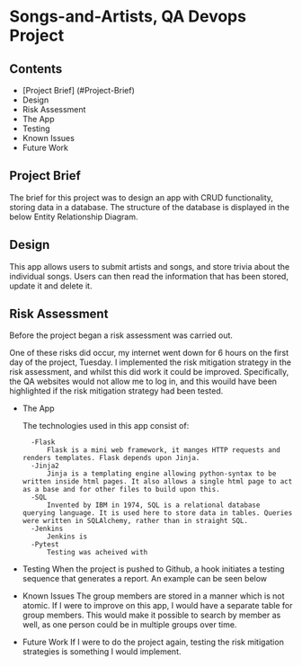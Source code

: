 # Songs-and-Artists, QA Devops Project

## Contents

* [Project Brief] (#Project-Brief)
* Design
* Risk Assessment
* The App
* Testing
* Known Issues
* Future Work

## Project Brief

The brief for this project was to design an app with CRUD functionality, storing data in a database. The structure of the database is displayed in the below Entity Relationship Diagram.

## Design

This app allows users to submit artists and songs, and store trivia about the individual songs. Users can then read the information that has been stored, update it and delete it.

## Risk Assessment

Before the project began a risk assessment was carried out.

One of these risks did occur, my internet went down for 6 hours on the first day of the project, Tuesday. I implemented the risk mitigation strategy in the risk assessment, and whilst this did work it could be improved. Specifically, the QA websites would not allow me to log in, and this wouild have been highlighted if the risk mitigation strategy had been tested.

* The App

    The technologies used in this app consist of:

        -Flask
            Flask is a mini web framework, it manges HTTP requests and renders templates. Flask depends upon Jinja.
        -Jinja2
            Jinja is a templating engine allowing python-syntax to be written inside html pages. It also allows a single html page to act as a base and for other files to build upon this.
        -SQL
            Invented by IBM in 1974, SQL is a relational database querying language. It is used here to store data in tables. Queries were written in SQLAlchemy, rather than in straight SQL.
        -Jenkins
            Jenkins is 
        -Pytest
            Testing was acheived with 
* Testing
    When the project is pushed to Github, a hook initiates a testing sequence that generates a report. An example can be seen below

* Known Issues
    The group members are stored in a manner which is not atomic. If I were to improve on this app, I would have a separate table for group members. This would make it possible to search by member as well, as one person could be in multiple groups over time.

* Future Work
    If I were to do the project again, testing the risk mitigation strategies is something I would implement.